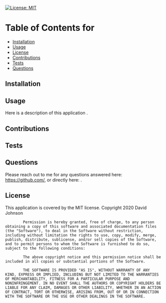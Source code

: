 [![License: MIT](https://img.shields.io/badge/License-MIT-yellow.svg)](https://opensource.org/licenses/MIT)

 # Table of Contents for 

* [Installation](#installation)
* [Usage](#usage)
* [License](#license)
* [Contributions](#contributions)
* [Tests](#tests)
* [Questions](#questions)


## Installation


## Usage

Here is a description of this application .
## Contributions

## Tests

## Questions
Please reach out to me for any questions answered here: https://github.com/,
or directly here: .
## License
This application is covered by the MIT license.
Copyright 2020 David Johnson

            Permission is hereby granted, free of charge, to any person obtaining a copy of this software and associated documentation files (the "Software"), to deal in the Software without restriction, including without limitation the rights to use, copy, modify, merge, publish, distribute, sublicense, and/or sell copies of the Software, and to permit persons to whom the Software is furnished to do so, subject to the following conditions:
            
            The above copyright notice and this permission notice shall be included in all copies or substantial portions of the Software.
            
            THE SOFTWARE IS PROVIDED "AS IS", WITHOUT WARRANTY OF ANY KIND, EXPRESS OR IMPLIED, INCLUDING BUT NOT LIMITED TO THE WARRANTIES OF MERCHANTABILITY, FITNESS FOR A PARTICULAR PURPOSE AND NONINFRINGEMENT. IN NO EVENT SHALL THE AUTHORS OR COPYRIGHT HOLDERS BE LIABLE FOR ANY CLAIM, DAMAGES OR OTHER LIABILITY, WHETHER IN AN ACTION OF CONTRACT, TORT OR OTHERWISE, ARISING FROM, OUT OF OR IN CONNECTION WITH THE SOFTWARE OR THE USE OR OTHER DEALINGS IN THE SOFTWARE.
